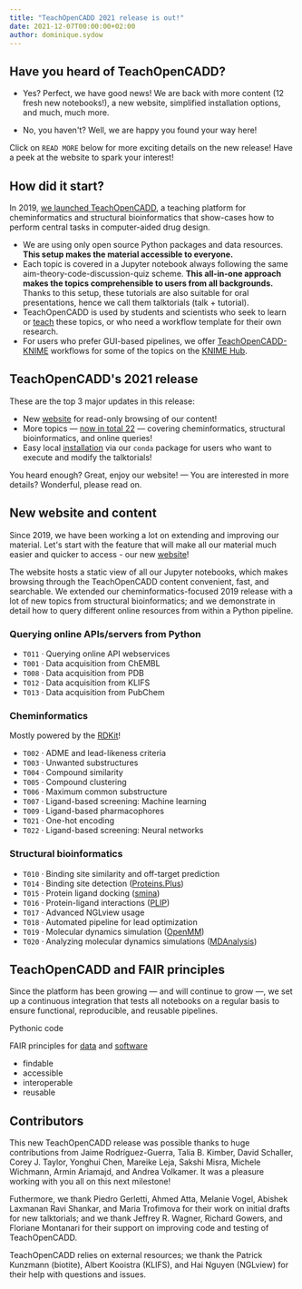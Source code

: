 ```yaml
---
title: "TeachOpenCADD 2021 release is out!"
date: 2021-12-07T00:00:00+02:00
author: dominique.sydow
---
```


## Have you heard of TeachOpenCADD?

- Yes? Perfect, we have good news! We are back with more content (12 fresh new notebooks!), a new website, simplified installation options, and much, much more.

- No, you haven't? Well, we are happy you found your way here!

Click on `READ MORE` below for more exciting details on the new release! Have a peek at the website to spark your interest!

## How did it start?

In 2019, [we launched TeachOpenCADD](https://jcheminf.biomedcentral.com/articles/10.1186/s13321-019-0351-x), a teaching platform for cheminformatics and structural bioinformatics that show-cases how to perform central tasks in computer-aided drug design.

- We are using only open source Python packages and data resources. **This setup makes the material accessible to everyone.**
- Each topic is covered in a Jupyter notebook always following the same aim-theory-code-discussion-quiz scheme. **This all-in-one approach makes the topics comprehensible to users from all backgrounds.** Thanks to this setup, these tutorials are also suitable for oral presentations, hence we call them talktorials (talk + tutorial).
- TeachOpenCADD is used by students and scientists who seek to learn or [teach](https://pubs.acs.org/doi/abs/10.1021/bk-2021-1387.ch010) these topics, or who need a workflow template for their own research.
- For users who prefer GUI-based pipelines, we offer [TeachOpenCADD-KNIME](https://pubs.acs.org/doi/10.1021/acs.jcim.9b00662) workflows for some of the topics on the [KNIME Hub](https://hub.knime.com/volkamerlab/spaces/Public/latest/TeachOpenCADD/TeachOpenCADD).

## TeachOpenCADD's 2021 release

These are the top 3 major updates in this release:

- New [website](https://projects.volkamerlab.org/teachopencadd/) for read-only browsing of our content!
- More topics &mdash; [now in total 22](https://projects.volkamerlab.org/teachopencadd/all_talktorials.html) &mdash; covering cheminformatics, structural bioinformatics, and online queries!
- Easy local [installation](https://projects.volkamerlab.org/teachopencadd/installing.html) via our `conda` package for users who want to execute and modify the talktorials!

You heard enough? Great, enjoy our website! &mdash; You are interested in more details? Wonderful, please read on.

## New website and content

Since 2019, we have been working a lot on extending and improving our material. Let's start with the feature that will make all our material much easier and quicker to access - our new [website](https://projects.volkamerlab.org/teachopencadd/)!

The website hosts a static view of all our Jupyter notebooks, which makes browsing through the TeachOpenCADD content convenient, fast, and searchable. We extended our cheminformatics-focused 2019 release with a lot of new topics from structural bioinformatics; and we demonstrate in detail how to query different online resources from within a Python pipeline.

### Querying online APIs/servers from Python

- `T011` · Querying online API webservices
- `T001` · Data acquisition from ChEMBL
- `T008` · Data acquisition from PDB
- `T012` · Data acquisition from KLIFS
- `T013` · Data acquisition from PubChem

### Cheminformatics

Mostly powered by the [RDKit](https://www.rdkit.org/)!

- `T002` · ADME and lead-likeness criteria
- `T003` · Unwanted substructures
- `T004` · Compound similarity
- `T005` · Compound clustering
- `T006` · Maximum common substructure
- `T007` · Ligand-based screening: Machine learning
- `T009` · Ligand-based pharmacophores
- `T021` · One-hot encoding
- `T022` · Ligand-based screening: Neural networks

### Structural bioinformatics

- `T010` · Binding site similarity and off-target prediction
- `T014` · Binding site detection ([Proteins.Plus](https://proteins.plus/))
- `T015` · Protein ligand docking ([smina](https://sourceforge.net/p/smina/discussion/))
- `T016` · Protein-ligand interactions ([PLIP](https://github.com/pharmai/plip))
- `T017` · Advanced NGLview usage
- `T018` · Automated pipeline for lead optimization
- `T019` · Molecular dynamics simulation ([OpenMM](https://openmm.org/))
- `T020` · Analyzing molecular dynamics simulations ([MDAnalysis](https://www.mdanalysis.org/))


## TeachOpenCADD and FAIR principles

Since the platform has been growing &mdash; and will continue to grow &mdash;, we set up a continuous integration that tests all notebooks on a regular basis to ensure functional, reproducible, and reusable pipelines.

Pythonic code

FAIR principles for [data](https://www.nature.com/articles/sdata201618) and [software](https://content.iospress.com/articles/data-science/ds190026)
- findable
- accessible
- interoperable
- reusable

## Contributors

This new TeachOpenCADD release was possible thanks to  huge contributions from Jaime Rodríguez-Guerra, Talia B. Kimber, David Schaller, Corey J. Taylor, Yonghui Chen, Mareike Leja, Sakshi Misra, Michele Wichmann, Armin Ariamajd, and Andrea Volkamer. It was a pleasure working with you all on this next milestone!

Futhermore, we thank Piedro Gerletti, Ahmed Atta, Melanie Vogel, Abishek Laxmanan Ravi Shankar, and Maria Trofimova for their work on initial drafts for new talktorials; and we thank Jeffrey R. Wagner, Richard Gowers, and Floriane Montanari for their support on improving code and testing of TeachOpenCADD.

TeachOpenCADD relies on external resources; we thank the Patrick Kunzmann (biotite), Albert Kooistra (KLIFS), and Hai Nguyen (NGLview) for their help with questions and issues.